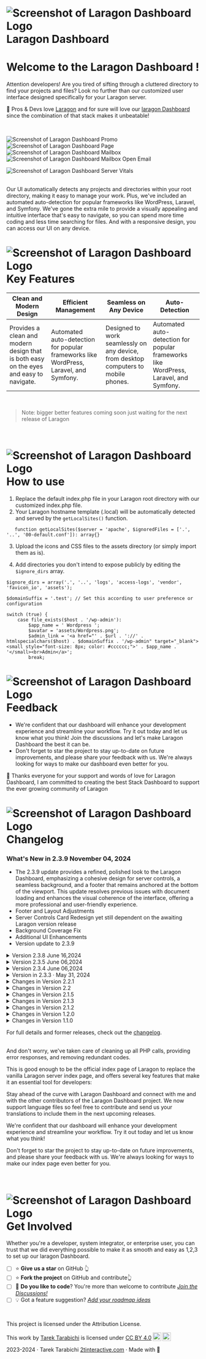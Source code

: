# ![Screenshot of Laragon Dashboard Logo](assets/favicon/favicon-32x32.png)  Laragon Dashboard  

# Welcome to the Laragon Dashboard ! 

Attention developers!
Are you tired of sifting through a cluttered directory to find your projects and files? Look no further than our customized user interface designed specifically for your Laragon server.


🚀 Pros & Devs love [Laragon](https://laragon.org) and for sure will love our [laragon Dashboard](https://github.com/LebToki/Laragon-Dashboard) since the combination of that stack makes it unbeatable!

<br>

![Screenshot of Laragon Dashboard Promo ](assets/LaragonDash.jpg)
![Screenshot of Laragon Dashboard Page](assets/01-Dashboard.png)
![Screenshot of Laragon Dashboard Mailbox](https://github.com/user-attachments/assets/3ee3d5b5-fbd1-43fc-8565-ecc618e5e8a7)
![Screenshot of Laragon Dashboard Mailbox Open Email](https://github.com/user-attachments/assets/f406aa92-fb9b-4036-b615-510e1c03e79c)

![Screenshot of Laragon Dashboard Server Vitals](assets/03-Server-Vitals.png)

<br>
Our UI automatically detects any projects and directories within your root directory, making it easy to manage your work. Plus, we've included an automated auto-detection for popular frameworks like WordPress, Laravel, and Symfony. We've gone the extra mile to provide a visually appealing and intuitive interface that's easy to navigate, so you can spend more time coding and less time searching for files. And with a responsive design, you can access our UI on any device.

# ![Screenshot of Laragon Dashboard Logo](assets/favicon/favicon-32x32.png)  Key Features

| Clean and Modern Design | Efficient Management |   Seamless on Any Device | Auto-Detection |  
|--------------------------------------------------------------------------------------------------------------|-------------------------------------------------------------------------------------------------------------------------|----------------------------------------------------------------------------------------------------------------------|------------------------------------------------------------------------------------------------------------------------|
| Provides a clean and modern design that is both easy on the eyes and easy to navigate. | Automated auto-detection for popular frameworks like WordPress, Laravel, and Symfony. | Designed to work seamlessly on any device, from desktop computers to mobile phones.   | Automated auto-detection for popular frameworks like WordPress, Laravel, and Symfony.                                     

<br>

> Note: bigger better features coming soon just waiting for the next release of Laragon

<br>

# ![Screenshot of Laragon Dashboard Logo](assets/favicon/favicon-32x32.png)  How to use

1. Replace the default index.php file in your Laragon root directory with our customized index.php file.
2. Your Laragon hostname template (.local) will be automatically detected and served by the `getLocalSites()` function.

```[php]
   function getLocalSites($server = 'apache', $ignoredFiles = ['.', '..', '00-default.conf']): array{}
```

3. Upload the icons and CSS files to the assets directory (or simply import them as is).

4. Add directories you don't intend to expose publicly by editing the `$ignore_dirs` array.

```[php]
$ignore_dirs = array('.', '..', 'logs', 'access-logs', 'vendor', 'favicon_io', 'assets');
```

```[php]
$domainSuffix = '.test'; // Set this according to user preference or configuration

switch (true) {
    case file_exists($host . '/wp-admin'):
        $app_name = ' Wordpress ';
        $avatar = 'assets/Wordpress.png';
        $admin_link = '<a href="' . $url . '://' . htmlspecialchars($host) . $domainSuffix . '/wp-admin" target="_blank"><small style="font-size: 8px; color: #cccccc;">' . $app_name . '</small><br>Admin</a>';
        break;
```

# ![Screenshot of Laragon Dashboard Logo](assets/favicon/favicon-32x32.png)  Feedback
- We're confident that our dashboard will enhance your development experience and streamline your workflow. Try it out today and let us know what you think! Join the discussions and let's make Laragon Dashboard the best it can be.
- Don't forget to star the project to stay up-to-date on future improvements, and please share your feedback with us. We're always looking for ways to make our dashboard even better for you.

📢️ Thanks everyone for your support and words of love for Laragon Dashboard, I am committed to creating the best Stack Dashboard to support the ever growing community of Laragon

# ![Screenshot of Laragon Dashboard Logo](assets/favicon/favicon-32x32.png)  Changelog
### What's New in 2.3.9 November 04, 2024
- The 2.3.9 update provides a refined, polished look to the Laragon Dashboard, emphasizing a cohesive design for server controls, a seamless background, and a footer that remains anchored at the bottom of the viewport. This update resolves previous issues with document loading and enhances the visual coherence of the interface, offering a more professional and user-friendly experience.
- Footer and Layout Adjustments
- Server Controls Card Redesign yet still dependent on the awaiting Laragon version release
- Background Coverage Fix
- Additional UI Enhancements
- Version update to 2.3.9
  
<details>
   <summary>Version 2.3.8 June 16,2024</summary>
      ### Added
 - Real-time server vitals fetching and dynamic UI updates (class anchors for now waiting for Laragon7 to see how this changes).
 - New UI elements and functionality related to server controls in `index.php`.
 - New styles for buttons, cards, and modals in `assets/style.css`.
 - Added a class to start and stop the server (not yet functional)

 ### Changed
 - Refactored email handling in `assets/inbox/inbox.php` and `assets/inbox/open_email.php`.
 - Updated JavaScript in `index.php` to dynamically update charts with real-time data.

 ### Fixed
 - Improved error handling for email file reading in `assets/inbox/open_email.php`.
 - Corrected directory path handling in `assets/inbox/inbox.php`.

 ### Removed
 - Deprecated styles and unused CSS classes in `assets/style.css`.
</details>


<details>
<summary> Version 2.3.5 June 06,2024</summary>

- Dynamic Host Configuration fine-tuned #19
- Dynamic Emails Directory Detection #19
- Removed secondary Header from the Mailbox 
</details>

<details>
<summary> Version 2.3.4 June 06,2024</summary>
- Language Loading and Selection: Added functionality to load language files and detect user language preference.
- Server Status Display: Added functions to display server uptime, memory usage, and disk usage.
- Query Parameter Handling: Improved handling of incoming query parameters.
- PHP and Apache Extension Retrieval: Added functionality to retrieve PHP extensions and Apache modules.
- PHP Version Checking: Fetches the latest PHP version and compares it with the current version running on the server.
- Server Information Retrieval: Gathers information about the server environment, including versions of HTTP server, OpenSSL, PHP, and Xdebug.
- MySQL Version Retrieval: Added function to retrieve the MySQL version.
- PHP Download Links: Generates download and changelog links for specific PHP versions.
- Site Directory Determination: Determines the directory path for server-specific site configuration based on the server software.
- WordPress Core Update Detection: Added functionality to detect if WordPress has any updates. (Plugins and Themes in the next version)
- Local Sites Retrieval: Fetches configuration details for local sites based on server configuration files.
- HTML Links Rendering: Renders HTML links for local sites with XSS prevention and includes control buttons for starting and stopping applications.
</details>

<details>
<summary>Version in 2.3.3 · May 31, 2024</summary>
 
(major release re-written ground-up with languages support, mailbox and stack's Vitals )

**Introduced Language Translation Support**
- Implemented language translation support using JSON files.
- Fixed (de, en, es, fr, pt and tl for now)

**Introduced Breadcrumbs and Tabs:**
Introduced breadcrumb headers for each tab for better navigation.

These tabs are now in place:
- Servers Tab
- Mailbox Tab
- Server or Stack Vitals

**Other Updates and Improvements**

- HTML Structure:
Refactored HTML structure to include header for each tab within the tab content.
Updated navigation tabs to include servers, mailbox, and vitals.
- CSS Styling:
Improved overall styling with Bootstrap 5.
Added custom styles for tabs, headers, and overview cards.
- JavaScript Functionality:
Enhanced tab switching functionality with jQuery.
Added language selector change event to reload the page with the selected language.
- PHP Code Enhancements:
Refactored server information retrieval and display logic.
Enhanced error handling for server vitals data retrieval.
</details>




<details>
<summary>Changes in Version 2.2.1</summary>

- Improved Error Handling and Security:
- Enhanced handleQueryParameter function with input validation and escaping of outputs to prevent XSS attacks.

**Updates and Enhancements:**
- Improved getServerExtensions function to handle Apache modules correctly.
- Updated getPhpVersion function to retrieve the latest PHP version from the official PHP website.
- Improved getSQLVersion function to handle MySQL version retrieval correctly.
- Enhanced getLocalSites function to ignore specific directories and files.
- Updated renderLinks function to prevent XSS attacks.
- Improved getSiteDir function to handle server software detection correctly.
- Removed the check for wp-admin when detecting Laravel.
- Removed the "Admin" link from the HTML output for Laravel applications.
</details>

<details>
<summary>Changes in Version 2.2</summary>

**Code Organization**
Separation of Concerns: Functions related to server status, PHP version checks, and other utilities have been suggested to be moved to separate files, enhancing maintainability and readability.

**Error Handling**
Robust Error Management: Enhanced error handling across the script, including the use of try-catch blocks for operations prone to failure, such as file access and external API calls.
Database Connection Handling: Improved the management of database connections by introducing exception handling to gracefully manage connection errors and prevent the application from crashing.

**Security Enhancements**
Input Sanitization: Strengthened the sanitization and validation of user inputs and external data manipulations, especially in URLs, file paths, and database queries, to prevent security vulnerabilities like SQL injection and XSS.
Sensitive Information: Increased caution around the display of sensitive information, ensuring that debugging and sensitive data are not exposed in the production environment.

**Performance Considerations**
Data Caching: Introduced caching strategies for frequently accessed data that doesn't change often, reducing the load on the server and speeding up response times.
Lazy Loading: Recommended lazy loading for non-critical resources to improve initial page load times.

**Front-end Enhancements**
JavaScript Graceful Degradation: Ensured that essential functionalities of the web application do not rely solely on JavaScript and work even when JavaScript is disabled.

**Accessibility and Usability**
WCAG Compliance: Improved accessibility by ensuring that the user interface complies with WCAG guidelines, including screen reader support, keyboard navigability, and proper contrast ratios.
Alt Attributes: Added alt attributes to all images for better accessibility.

**Responsive Design**
Ensured that the web application's layout is responsive and performs well across different devices using media queries.

**Modern PHP Features**
PHP 7.4 + Features: Leveraged modern PHP features such as typed properties, arrow functions, and null coalescing assignment operators where appropriate.

**Specific Code Refactoring**
These updates collectively enhance the security, performance, maintainability, and user experience of your Laragon server index page.
</details>

<details>
<summary>Changes in Version 2.1.5</summary>
Security: Added input validation and output escaping to prevent XSS and other security vulnerabilities.
Error Handling: Improved error handling with try-catch blocks and better error checking for file operations.
Readability: Refactored some functions for better readability and maintainability.
Modularity: Made the code more modular and easy to extend or modify.
</details>

<details>
<summary>Changes in Version 2.1.3</summary>
-Added Python based project detection case: The switch case for detecting Python based projects has been implemented, allowing the system to recognize Python projects within the Laragon root directory. This enables specific handling and customization for Python projects.

-Added Python project icon to the assets: A new icon representing Python projects has been added to the assets directory. This icon enhances the visual representation and differentiation of Python projects within the Laragon Server Index Page.
</details>


<details>
<summary>Changes in Version 2.1.2</summary>
- Updated UI for enhanced user experience: The user interface of the Laragon Server Index Page has been refined with improved styling, layout adjustments, and optimized visual elements. These enhancements aim to provide a more user-friendly and visually appealing experience for developers.

-Performance optimizations: Several optimizations have been implemented to improve the overall performance and loading speed of the Laragon Server Index Page. These optimizations ensure faster navigation and smoother interactions within the index page.
</details>


<details>
<summary>Changes in Version 1.2.0</summary>
- Updated UI for enhanced user experience: The user interface of the Laragon Server Index Page has been refined with improved styling, layout adjustments, and optimized visual elements. These enhancements aim to provide a more user-friendly and visually appealing experience for developers.
-Performance optimizations: Several optimizations have been implemented to improve the overall performance and loading speed of the Laragon Server Index Page. These optimizations ensure faster navigation and smoother interactions within the index page.
- Improved framework detection: The framework detection algorithm has been enhanced to automatically detect popular frameworks such as Laravel, Symfony, and WordPress within the Laragon root directory. This results in more accurate identification and tailored handling of framework-specific projects.
</details>



<details>
<summary>Changes in Version 1.1.0</summary>
- Initial release: The Laragon Server Index Page was initially introduced, providing a user-friendly and efficient interface for managing projects within the Laragon server environment. The index page included features like project visualization, basic file operations, and framework detection for Laravel.
</details>


For full details and former releases, check out the [changelog](changelog.md).


<br/>
And don't worry, we've taken care of cleaning up all PHP calls, providing error responses, and removing redundant codes.

This is good enough to be the official index page of Laragon to replace the vanilla Laragon server index page, and offers several key features that make it an essential tool for developers:

Stay ahead of the curve with Laragon Dashboard and connect with me and with the other contributors of the Laragon Dashboard project. We now support language files so feel free to contribute and send us your translations to include them in the next upcoming releases.

We're confident that our dashboard will enhance your development experience and streamline your workflow. Try it out today and let us know what you think!

Don't forget to star the project to stay up-to-date on future improvements, and please share your feedback with us. We're always looking for ways to make our index page even better for you.

<br/>

# ![Screenshot of Laragon Dashboard Logo](assets/favicon/favicon-32x32.png)  Get Involved

Whether you're a developer, system integrator, or enterprise user, you can trust that we did everything possible to make it as smooth and easy as 1,2,3 to set up our laragon Dashboard.

- [ ] ⭐ **Give us a star** on GitHub 👆
- [ ] ⭐ **Fork the project** on GitHub and contribute👆
- [ ] 🚀 **Do you like to code**? You're more than welcome to contribute [_Join the Discussions!_](https://github.com/LebToki/Laragon-Dashboard/discussions) 
- [ ] 💡 Got a feature suggestion? [_Add your roadmap ideas_](https://github.com/LebToki/Laragon-Dashboard/issues)

<br/>

This project is licensed under the Attribution License.
<p xmlns:cc="http://creativecommons.org/ns#" >This work by <a rel="cc:attributionURL dct:creator" property="cc:attributionName" href="https://2tinteractive.com">Tarek Tarabichi</a> is licensed under <a href="http://creativecommons.org/licenses/by/4.0/?ref=chooser-v1" target="_blank" rel="license noopener noreferrer" style="display:inline-block;">CC BY 4.0<img style="height:22px!important;margin-left:3px;vertical-align:text-bottom;" src="https://mirrors.creativecommons.org/presskit/icons/cc.svg?ref=chooser-v1"><img style="height:22px!important;margin-left:3px;vertical-align:text-bottom;" src="https://mirrors.creativecommons.org/presskit/icons/by.svg?ref=chooser-v1"></a></p>


2023-2024 · Tarek Tarabichi [2tinteractive.com](https://2tinteractive.com) · Made with 💙
